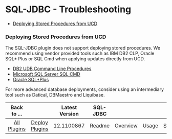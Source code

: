 
SQL-JDBC - Troubleshooting
==========================

* [Deploying Stored Procedures from UCD](https://urbancode.github.io/IBM-UCx-PLUGIN-DOCS/UCD/SQL-JDBC/troubleshooting.html)

### Deploying Stored Procedures from UCD

The SQL-JDBC plugin does not support deploying stored procedures. We recommend using vendor provided tools such as IBM DB2 CLP, Oracle SQL\* Plus or SQL Cmd when applying updates directly from UCD.

* [DB2 UDB Command Line Procedures](https://www.ibm.com/developerworks/data/library/techarticle/dm-0503melnyk/)
* [Microsoft SQL Server SQL CMD](https://urbancode.github.io/IBM-UCx-PLUGIN-DOCS/UCD/SQLCmd/)
* [Oracle SQL\*Plus](https://urbancode.github.io/IBM-UCx-PLUGIN-DOCS/UCD/SQLPlus/)

For more advanced database deployments, consider using an intermediary tool such as Datical, DBMaestro and Liquibase.


|          Back to ...          |                                |                                                    Latest Version                                                     |      SQL-JDBC       |||||
|:-----------------------------:|:------------------------------:|:---------------------------------------------------------------------------------------------------------------------:|:-------------------:| :---: | :---: | :---: | :---: |
| [All Plugins](../../index.md) | [Deploy Plugins](../README.md) | [12.1100867](https://raw.githubusercontent.com/UrbanCode/IBM-UCD-PLUGINS/main/files/SQL-JDBC/SQL-JDBC-12.1100867.zip) | [Readme](README.md) |[Overview](overview.md)|[Usage](usage.md)|[Steps](steps.md)|[Downloads](downloads.md)|
